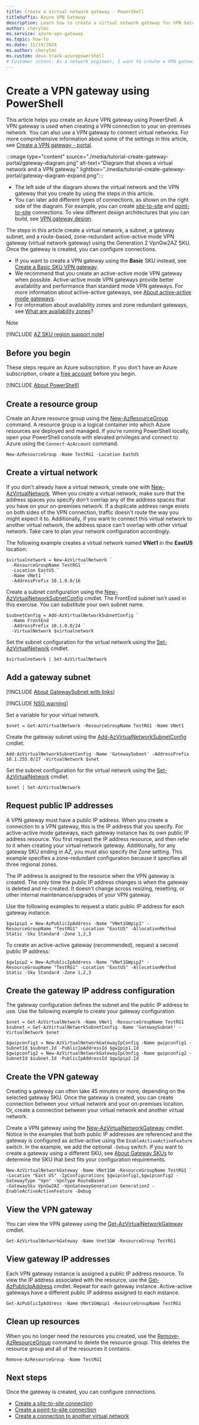 ```yaml
---
title: Create a virtual network gateway - PowerShell
titleSuffix: Azure VPN Gateway
description: Learn how to create a virtual network gateway for VPN Gateway connections using PowerShell.
author: cherylmc
ms.service: azure-vpn-gateway
ms.topic: how-to
ms.date: 11/19/2024
ms.author: cherylmc 
ms.custom: devx-track-azurepowershell
# Customer intent: As a network engineer, I want to create a VPN gateway using PowerShell, so that I can establish secure connections between my Azure virtual network and on-premises resources or other virtual networks.
---
```


# Create a VPN gateway using PowerShell

This article helps you create an Azure VPN gateway using PowerShell. A VPN gateway is used when creating a VPN connection to your on-premises network. You can also use a VPN gateway to connect virtual networks. For more comprehensive information about some of the settings in this article, see [Create a VPN gateway - portal](tutorial-create-gateway-portal.md).

:::image type="content" source="./media/tutorial-create-gateway-portal/gateway-diagram.png" alt-text="Diagram that shows a virtual network and a VPN gateway." lightbox="./media/tutorial-create-gateway-portal/gateway-diagram-expand.png":::

* The left side of the diagram shows the virtual network and the VPN gateway that you create by using the steps in this article.
* You can later add different types of connections, as shown on the right side of the diagram. For example, you can create [site-to-site](tutorial-site-to-site-portal.md) and [point-to-site](point-to-site-about.md) connections. To view different design architectures that you can build, see [VPN gateway design](design.md).

The steps in this article create a virtual network, a subnet, a gateway subnet, and a route-based, zone-redundant active-active mode VPN gateway (virtual network gateway) using the Generation 2 VpnGw2AZ SKU. Once the gateway is created, you can configure connections.

* If you want to create a VPN gateway using the **Basic** SKU instead, see [Create a Basic SKU VPN gateway](create-gateway-basic-sku-powershell.md).
* We recommend that you create an active-active mode VPN gateway when possible. Active-active mode VPN gateways provide better availability and performance than standard mode VPN gateways. For more information about active-active gateways, see [About active-active mode gateways](about-active-active-gateways.md).
* For information about availability zones and zone redundant gateways, see [What are availability zones](/azure/reliability/availability-zones-overview?toc=%2Fazure%2Fvpn-gateway%2Ftoc.json&tabs=azure-cli#availability-zones)?

> [!NOTE]
> [!INCLUDE [AZ SKU region support note](../../includes/vpn-gateway-az-regions-support-include.md)]

## Before you begin

These steps require an Azure subscription. If you don't have an Azure subscription, create a [free account](https://azure.microsoft.com/pricing/purchase-options/azure-account?cid=msft_learn) before you begin.

[!INCLUDE [About PowerShell](../../includes/vpn-gateway-cloud-shell-powershell-about.md)]

## Create a resource group

Create an Azure resource group using the [New-AzResourceGroup](/powershell/module/az.resources/new-azresourcegroup) command. A resource group is a logical container into which Azure resources are deployed and managed. If you're running PowerShell locally, open your PowerShell console with elevated privileges and connect to Azure using the `Connect-AzAccount` command.

```azurepowershell-interactive
New-AzResourceGroup -Name TestRG1 -Location EastUS
```

## <a name="vnet"></a>Create a virtual network

If you don't already have a virtual network, create one with [New-AzVirtualNetwork](/powershell/module/az.network/new-azvirtualnetwork). When you create a virtual network, make sure that the address spaces you specify don't overlap any of the address spaces that you have on your on-premises network. If a duplicate address range exists on both sides of the VPN connection, traffic doesn't route the way you might expect it to. Additionally, if you want to connect this virtual network to another virtual network, the address space can't overlap with other virtual network. Take care to plan your network configuration accordingly.

The following example creates a virtual network named **VNet1** in the **EastUS** location:

```azurepowershell-interactive
$virtualnetwork = New-AzVirtualNetwork `
  -ResourceGroupName TestRG1 `
  -Location EastUS `
  -Name VNet1 `
  -AddressPrefix 10.1.0.0/16
```

Create a subnet configuration using the [New-AzVirtualNetworkSubnetConfig](/powershell/module/az.network/new-azvirtualnetworksubnetconfig) cmdlet. The FrontEnd subnet isn't used in this exercise. You can substitute your own subnet name.

```azurepowershell-interactive
$subnetConfig = Add-AzVirtualNetworkSubnetConfig `
  -Name FrontEnd `
  -AddressPrefix 10.1.0.0/24 `
  -VirtualNetwork $virtualnetwork
```

Set the subnet configuration for the virtual network using the [Set-AzVirtualNetwork](/powershell/module/az.network/Set-azVirtualNetwork) cmdlet.

```azurepowershell-interactive
$virtualnetwork | Set-AzVirtualNetwork
```

## <a name="gwsubnet"></a>Add a gateway subnet

[!INCLUDE [About GatewaySubnet with links](../../includes/vpn-gateway-about-gwsubnet-include.md)]

[!INCLUDE [NSG warning](../../includes/vpn-gateway-no-nsg-include.md)]

Set a variable for your virtual network.

```azurepowershell-interactive
$vnet = Get-AzVirtualNetwork -ResourceGroupName TestRG1 -Name VNet1
```

Create the gateway subnet using the [Add-AzVirtualNetworkSubnetConfig](/powershell/module/az.network/Add-azVirtualNetworkSubnetConfig) cmdlet.

```azurepowershell-interactive
Add-AzVirtualNetworkSubnetConfig -Name 'GatewaySubnet' -AddressPrefix 10.1.255.0/27 -VirtualNetwork $vnet
```

Set the subnet configuration for the virtual network using the [Set-AzVirtualNetwork](/powershell/module/az.network/Set-azVirtualNetwork) cmdlet.

```azurepowershell-interactive
$vnet | Set-AzVirtualNetwork
```

## <a name="PublicIP"></a>Request public IP addresses

A VPN gateway must have a public IP address. When you create a connection to a VPN gateway, this is the IP address that you specify. For active-active mode gateways, each gateway instance has its own public IP address resource. You first request the IP address resource, and then refer to it when creating your virtual network gateway. Additionally, for any gateway SKU ending in *AZ*, you must also specify the Zone setting. This example specifies a zone-redundant configuration because it specifies all three regional zones.

The IP address is assigned to the resource when the VPN gateway is created. The only time the public IP address changes is when the gateway is deleted and re-created. It doesn't change across resizing, resetting, or other internal maintenance/upgrades of your VPN gateway.

Use the following examples to request a static public IP address for each gateway instance.

```azurepowershell-interactive
$gw1pip1 = New-AzPublicIpAddress -Name "VNet1GWpip1" -ResourceGroupName "TestRG1" -Location "EastUS" -AllocationMethod Static -Sku Standard -Zone 1,2,3
```

To create an active-active gateway (recommended), request a second public IP address:

```azurepowershell-interactive
$gw1pip2 = New-AzPublicIpAddress -Name "VNet1GWpip2" -ResourceGroupName "TestRG1" -Location "EastUS" -AllocationMethod Static -Sku Standard -Zone 1,2,3
```

## <a name="GatewayIPConfig"></a>Create the gateway IP address configuration

The gateway configuration defines the subnet and the public IP address to use. Use the following example to create your gateway configuration.

```azurepowershell-interactive
$vnet = Get-AzVirtualNetwork -Name VNet1 -ResourceGroupName TestRG1
$subnet = Get-AzVirtualNetworkSubnetConfig -Name 'GatewaySubnet' -VirtualNetwork $vnet

$gwipconfig1 = New-AzVirtualNetworkGatewayIpConfig -Name gwipconfig1 -SubnetId $subnet.Id -PublicIpAddressId $gw1pip1.Id
$gwipconfig2 = New-AzVirtualNetworkGatewayIpConfig -Name gwipconfig2 -SubnetId $subnet.Id -PublicIpAddressId $gw1pip2.Id
```

## <a name="CreateGateway"></a>Create the VPN gateway

Creating a gateway can often take 45 minutes or more, depending on the selected gateway SKU. Once the gateway is created, you can create connection between your virtual network and your on-premises location. Or, create a connection between your virtual network and another virtual network.

Create a VPN gateway using the [New-AzVirtualNetworkGateway](/powershell/module/az.network/New-azVirtualNetworkGateway) cmdlet. Notice in the examples that both public IP addresses are referenced and the gateway is configured as active-active using the `EnableActiveActiveFeature` switch. In the example, we add the optional `-Debug` switch. If you want to create a gateway using a different SKU, see [About Gateway SKUs](about-gateway-skus.md) to determine the SKU that best fits your configuration requirements.

```azurepowershell-interactive
New-AzVirtualNetworkGateway -Name VNet1GW -ResourceGroupName TestRG1 `
-Location "East US" -IpConfigurations $gwipconfig1,$gwipconfig2 -GatewayType "Vpn" -VpnType RouteBased `
-GatewaySku VpnGw2AZ -VpnGatewayGeneration Generation2 -EnableActiveActiveFeature -Debug
```

## <a name="viewgw"></a>View the VPN gateway

You can view the VPN gateway using the [Get-AzVirtualNetworkGateway](/powershell/module/az.network/Get-azVirtualNetworkGateway) cmdlet.

```azurepowershell-interactive
Get-AzVirtualNetworkGateway -Name Vnet1GW -ResourceGroup TestRG1
```

## <a name="viewgwpip"></a>View gateway IP addresses

Each VPN gateway instance is assigned a public IP address resource. To view the IP address associated with the resource, use the [Get-AzPublicIpAddress](/powershell/module/az.network/Get-azPublicIpAddress) cmdlet. Repeat for each gateway instance. Active-active gateways have a different public IP address assigned to each instance.

```azurepowershell-interactive
Get-AzPublicIpAddress -Name VNet1GWpip1 -ResourceGroupName TestRG1
```

## Clean up resources

When you no longer need the resources you created, use the [Remove-AzResourceGroup](/powershell/module/az.resources/remove-azresourcegroup) command to delete the resource group. This deletes the resource group and all of the resources it contains.

```azurepowershell-interactive
Remove-AzResourceGroup -Name TestRG1
```

## Next steps

Once the gateway is created, you can configure connections.

* [Create a site-to-site connection](vpn-gateway-create-site-to-site-rm-powershell.md)
* [Create a point-to-site connection](vpn-gateway-howto-point-to-site-rm-ps.md)
* [Create a connection to another virtual network](vpn-gateway-vnet-vnet-rm-ps.md)
